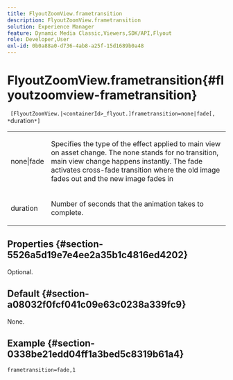 ```yaml
---
title: FlyoutZoomView.frametransition
description: FlyoutZoomView.frametransition
solution: Experience Manager
feature: Dynamic Media Classic,Viewers,SDK/API,Flyout
role: Developer,User
exl-id: 0b0a88a0-d736-4ab8-a25f-15d1689b0a48
---
```

# FlyoutZoomView.frametransition{#flyoutzoomview-frametransition}

` [FlyoutZoomView.|<containerId>_flyout.]frametransition=none|fade[, *`duration`*]`

<table id="table_FC34B37AACFB4E92A37E1D2D93D5F0D2"> 
 <tbody> 
  <tr> 
   <td colname="col1"> <p> <span class="codeph"> none|fade</span> </p> </td> 
   <td colname="col2"> <p> Specifies the type of the effect applied to main view on asset change. The <span class="codeph"> none</span> stands for no transition, main view change happens instantly. The <span class="codeph"> fade</span> activates cross-fade transition where the old image fades out and the new image fades in </p> </td> 
  </tr> 
  <tr> 
   <td colname="col1"> <p><span class="codeph"><span class="varname"> duration</span></span> </p> </td> 
   <td colname="col2"> <p> Number of seconds that the animation takes to complete. </p> </td> 
  </tr> 
 </tbody> 
</table>

## Properties {#section-5526a5d19e7e4ee2a35b1c4816ed4202}

Optional.

## Default {#section-a08032f0fcf041c09e63c0238a339fc9}

None.

## Example {#section-0338be21edd04ff1a3bed5c8319b61a4}

`frametransition=fade,1`
